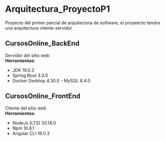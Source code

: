 # Arquitectura_ProyectoP1
Proyecto del primer parcial de arquitectura de software, el proyeecto tendra una arquitectura cliente-servidor  


## CursosOnline_BackEnd
Servidor del sitio web  
**Herramientas:**
- JDK 19.0.2
- Spring Boot 3.3.0
- Docker Desktop 4.30.0 - MySQL 8.4.0  


## CursosOnline_FrontEnd
Cliente del sitio web  
**Herramientas:**
- NodeJs (LTS) 20.14.0
- Npm 10.8.1
- Angular CLI 18.0.3

